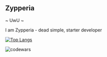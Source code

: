 ## Zypperia
~ UwU ~

I am Zypperia - dead simple, starter developer

[![Top Langs](https://github-readme-stats.vercel.app/api/top-langs/?username=zypperia&layout=compact&theme=vision-friendly-dark)](https://github.com/anuraghazra/github-readme-stats)

![codewars](https://www.codewars.com/users/zypperia/badges/large)

<!--
**zypperia/zypperia** is a ✨ _special_ ✨ repository because its `README.md` (this file) appears on your GitHub profile.

Here are some ideas to get you started:

- 🔭 I’m currently working on ...
- 🌱 I’m currently learning ...
- 👯 I’m looking to collaborate on ...
- 🤔 I’m looking for help with ...
- 💬 Ask me about ...
- 📫 How to reach me: ...
- 😄 Pronouns: ...
- ⚡ Fun fact: ...
-->
